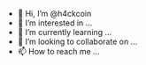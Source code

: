 - 👋 Hi, I’m @h4ckcoin
- 👀 I’m interested in ...
- 🌱 I’m currently learning ...
- 💞️ I’m looking to collaborate on ...
- 📫 How to reach me ...

<!---
h4ckcoin/h4ckcoin is a ✨ special ✨ repository because its `README.md` (this file) appears on your GitHub profile.
You can click the Preview link to take a look at your changes.
--->
